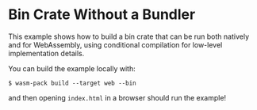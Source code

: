 # Bin Crate Without a Bundler

This example shows how to build a bin crate that can be run both natively
and for WebAssembly, using conditional compilation for low-level implementation
details.

You can build the example locally with:

```
$ wasm-pack build --target web --bin
```

and then opening `index.html` in a browser should run the example!
